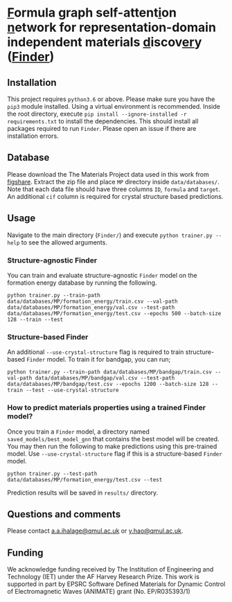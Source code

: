 # [F]()ormula graph self-attent[i]()on [n]()etwork for representation-domain independent materials [d]()iscov[er]()y ([Finder](https://arxiv.org/abs/2201.05649))

## Installation

This project requires `python3.6` or above. Please make sure you have the `pip3` module installed. Using a virtual environment is recommended. Inside the root directory, execute `pip install --ignore-installed -r requirements.txt` to install the dependencies. This should install all packages required to run `Finder`. Please open an issue if there are installation errors.

## Database

Please download the The Materials Project data used in this work from [figshare](https://figshare.com/articles/dataset/MP_data/19074599). Extract the zip file and place `MP` directory inside `data/databases/`. Note that each data file should have three columns `ID`, `formula` and `target`. An additional `cif` column is required for crystal structure based predictions.

## Usage

Navigate to the main directory (`Finder/`) and execute `python trainer.py --help` to see the allowed arguments.

### Structure-agnostic Finder

You can train and evaluate structure-agnostic `Finder` model on the formation energy database by running the following.

```
python trainer.py --train-path data/databases/MP/formation_energy/train.csv --val-path data/databases/MP/formation_energy/val.csv --test-path data/databases/MP/formation_energy/test.csv --epochs 500 --batch-size 128 --train --test
```

### Structure-based Finder

An additional `--use-crystal-structure` flag is required to train structure-based `Finder` model. To train it for bandgap, you can run;

```
python trainer.py --train-path data/databases/MP/bandgap/train.csv --val-path data/databases/MP/bandgap/val.csv --test-path data/databases/MP/bandgap/test.csv --epochs 1200 --batch-size 128 --train --test --use-crystal-structure
```

### How to predict materials properties using a trained Finder model?

Once you train a `Finder` model, a directory named `saved_models/best_model_gnn` that contains the best model will be created. You may then run the following to make predictions using this pre-trained model. Use `--use-crystal-structure` flag if this is a structure-based `Finder` model.

```
python trainer.py --test-path data/databases/MP/formation_energy/test.csv --test
```

Prediction results will be saved in `results/` directory. 

## Questions and comments
Please contact a.a.ihalage@qmul.ac.uk or y.hao@qmul.ac.uk.

## Funding
We acknowledge funding received by The Institution of Engineering and Technology (IET) under the AF Harvey Research Prize. This work is supported in part by EPSRC Software Defined Materials for Dynamic Control of Electromagnetic Waves (ANIMATE) grant (No. EP/R035393/1) 
